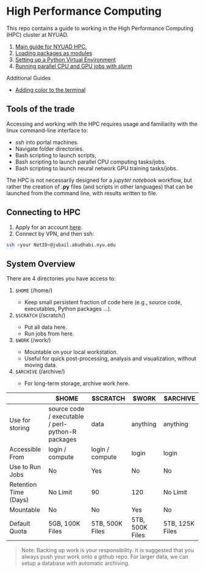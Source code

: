 # High Performance Computing
This repo contains a guide to working in the High Performance Computing (HPC) cluster at NYUAD.

1. [Main guide for NYUAD HPC.](https://wikis.nyu.edu/display/ADRC/Overview)
2. [Loading packages as modules](load-module.md)
3. [Setting up a Python Virtual Environment](setup-python-virtualenv.md)
4. [Running parallel CPU and GPU jobs with _slurm_](slurm-parallel-jobs.md)

Additional Guides
- [Adding color to the terminal](add-terminal-color.md)

## Tools of the trade

Accessing and working with the HPC requires usage and familiarity with the linux command-line interface to: 

- _ssh_ into portal machines.
- Navigate folder directories.
- Bash scripting to launch scripts, 
- Bash scripting to launch parallel CPU computing tasks/jobs.
- Bash scripting to launch neural network GPU training tasks/jobs.

The HPC is not necessarily designed for a _jupyter notebook_ workflow, but rather the creation of __.py__ files (and scripts in other languages) that can be launched from the command line, with results written to file.



## Connecting to HPC

1. Apply for an account [here](https://wikis.nyu.edu/display/ADRC/Accounts).
2. Connect by VPN, and then ssh:

```bash
ssh <your NetID>@jubail.abudhabi.nyu.edu
```



## System Overview

There are 4 directories you have access to: 

1. `$HOME` (/home/<NetID>)
    - Keep small persistent fraction of code here (e.g., source code, executables, Python packages ...).
2.  `$SCRATCH` (/scratch/<NetID>)
    - Put all data here.
    - Run jobs from here.
3.  `$WORK` (/work/<NetID>)
    - Mountable on your local workstation. 
    - Useful for quick post-processing, analysis and visualization, without moving data.
4. `$ARCHIVE` (/archive/<NetID>)
    - For long-term storage, archive work here.

|                       | $HOME                                             | $SCRATCH        | $WORK           | $ARCHIVE        |
| --------------------- | ------------------------------------------------- | --------------- | --------------- | --------------- |
| Use for storing       | source code / executable / perl-python-R packages | data            | anything        | anything        |
| Accessible From       | login / compute                                   | login / compute | login           | login           |
| Use to Run Jobs       | No                                                | Yes             | No              | No              |
| Retention Time (Days) | No Limit                                          | 90              | 120             | No Limit        |
| Mountable             | No                                                | No              | Yes             | No              |
| Default Quota         | 5GB, 100K Files                                   | 5TB, 500K Files | 5TB, 500K Files | 5TB, 125K Files |

> Note: Backing up work is your responsibility. It is suggested that you always push your work onto a github repo. For larger data, we can setup a database with automatic archiving.

